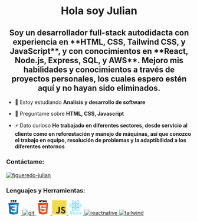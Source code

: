 <h1 align="center">Hola soy Julian</h1>
<h2 align="center">Soy un desarrollador full-stack autodidacta con experiencia en **HTML, CSS, Tailwind CSS, y JavaScript**, y con conocimientos en **React, Node.js, Express, SQL, y AWS**. Mejoro mis habilidades y conocimientos a través de proyectos personales, los cuales espero estén aquí y no hayan sido eliminados.</h2>

- 🌱 Estoy estudiando **Analisis y desarrollo de software**

- 💬 Preguntame sobre **HTML, CSS, Javascript**

- ⚡ Dato curioso **He trabajado en diferentes sectores, desde servicio al cliente como en reforestación y manejo de máquinas, así que conozco el trabajo en equipo, resolución de problemas y la adaptibilidad a los diferentes entornos**

<h3 align="left">Contáctame:</h3>
<p align="left">
<a href="https://linkedin.com/in/figueredo-julian" target="blank"><img align="center" src="https://raw.githubusercontent.com/rahuldkjain/github-profile-readme-generator/master/src/images/icons/Social/linked-in-alt.svg" alt="figueredo-julian" height="30" width="40" /></a>
</p>

<h3 align="left">Lenguajes y Herramientas:</h3>
<p align="left"> <a href="https://www.w3schools.com/css/" target="_blank" rel="noreferrer"> <img src="https://raw.githubusercontent.com/devicons/devicon/master/icons/css3/css3-original-wordmark.svg" alt="css3" width="40" height="40"/> </a> <a href="https://git-scm.com/" target="_blank" rel="noreferrer"> <img src="https://www.vectorlogo.zone/logos/git-scm/git-scm-icon.svg" alt="git" width="40" height="40"/> </a> <a href="https://www.w3.org/html/" target="_blank" rel="noreferrer"> <img src="https://raw.githubusercontent.com/devicons/devicon/master/icons/html5/html5-original-wordmark.svg" alt="html5" width="40" height="40"/> </a> <a href="https://developer.mozilla.org/en-US/docs/Web/JavaScript" target="_blank" rel="noreferrer"> <img src="https://raw.githubusercontent.com/devicons/devicon/master/icons/javascript/javascript-original.svg" alt="javascript" width="40" height="40"/> </a> <a href="https://reactjs.org/" target="_blank" rel="noreferrer"> <img src="https://raw.githubusercontent.com/devicons/devicon/master/icons/react/react-original-wordmark.svg" alt="react" width="40" height="40"/> </a> <a href="https://reactnative.dev/" target="_blank" rel="noreferrer"> <img src="https://reactnative.dev/img/header_logo.svg" alt="reactnative" width="40" height="40"/> </a> <a href="https://tailwindcss.com/" target="_blank" rel="noreferrer"> <img src="https://www.vectorlogo.zone/logos/tailwindcss/tailwindcss-icon.svg" alt="tailwind" width="40" height="40"/> </a> </p>

